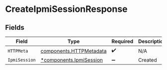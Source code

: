# CreateIpmiSessionResponse


## Fields

| Field                                                              | Type                                                               | Required                                                           | Description                                                        |
| ------------------------------------------------------------------ | ------------------------------------------------------------------ | ------------------------------------------------------------------ | ------------------------------------------------------------------ |
| `HTTPMeta`                                                         | [components.HTTPMetadata](../../models/components/httpmetadata.md) | :heavy_check_mark:                                                 | N/A                                                                |
| `IpmiSession`                                                      | [*components.IpmiSession](../../models/components/ipmisession.md)  | :heavy_minus_sign:                                                 | Created                                                            |